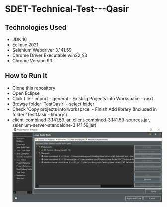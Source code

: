 # SDET-Technical-Test---Qasir


## Technologies Used
* JDK 16
* Eclipse 2021
* Selenium Webdriver 3.141.59
* Chrome Driver Executable win32_93
* Chrome Version 93

## How to Run It
* Clone this repository
* Open Eclipse
* Click file - import - general - Existing Projects into Workspace - next
* Browse folder 'TestQasir' - select folder
* Check 'Copy projects into workspace' - Finish
Add library (Included in folder 'TestQasir - library')
* client-combined-3.141.59.jar, client-combined-3.141.59-sources.jar, selenium-server-standalone-3.141.59.jar)
![Example screenshot](./img/img.png)
